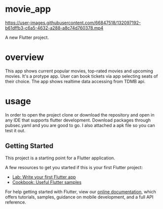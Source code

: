 
# movie_app
https://user-images.githubusercontent.com/66847518/132097192-b61dffb3-c6a5-4632-a288-a8c74d760378.mp4



A new Flutter project.
# overview
This app shows current popular movies, top-rated movies and upcoming movies. It's a protype app. User can book tickets via app selecting seats of their choice. The app shows
realtime data accessing from TDMB api.

# usage
In order to open the project clone or download the repository and open in any IDE that supports flutter development. Download packages through pubsec.yaml and you are good to go.
I also attached a apk file so you can test it out.

## Getting Started

This project is a starting point for a Flutter application.

A few resources to get you started if this is your first Flutter project:

- [Lab: Write your first Flutter app](https://flutter.dev/docs/get-started/codelab)
- [Cookbook: Useful Flutter samples](https://flutter.dev/docs/cookbook)

For help getting started with Flutter, view our
[online documentation](https://flutter.dev/docs), which offers tutorials,
samples, guidance on mobile development, and a full API reference.
